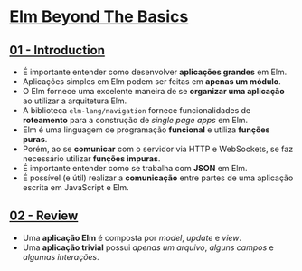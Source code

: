 # [Elm Beyond The Basics](http://courses.knowthen.com/courses/elm-beyond-the-basics)

## [01 - Introduction](http://courses.knowthen.com/courses/elm-beyond-the-basics/lectures/1463609)

* É importante entender como desenvolver **aplicações grandes** em Elm.
* Aplicações simples em Elm podem ser feitas em **apenas um módulo**.
* O Elm fornece uma excelente maneira de se **organizar uma aplicação** ao utilizar a arquitetura Elm.
* A biblioteca `elm-lang/navigation` fornece funcionalidades de **roteamento** para a construção de *single page apps* em Elm.
* Elm é uma linguagem de programação **funcional** e utiliza **funções puras**.
* Porém, ao se **comunicar** com o servidor via HTTP e WebSockets, se faz necessário utilizar **funções impuras**.
* É importante entender como se trabalha com **JSON** em Elm.
* É possível (e útil) realizar a **comunicação** entre partes de uma aplicação escrita em JavaScript e Elm.

## [02 - Review](http://courses.knowthen.com/courses/elm-beyond-the-basics/lectures/1463632)

* Uma **aplicação Elm** é composta por *model*, *update* e *view*.
* Uma **aplicação trivial** possui *apenas um arquivo*, *alguns campos* e *algumas interações*.